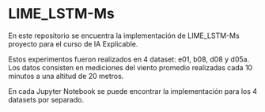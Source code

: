 # LIME_LSTM-Ms

En este repositorio se encuentra la implementación de LIME_LSTM-Ms proyecto para el curso de IA Explicable.

Estos experimentos fueron realizados en 4 dataset: e01, b08, d08 y d05a. 
Los datos consisten en mediciones del viento promedio realizadas cada 10 minutos a una altitud de 20 metros.

En cada Jupyter Notebook se puede encontrar la implementación para los 4 datasets por separado.  
